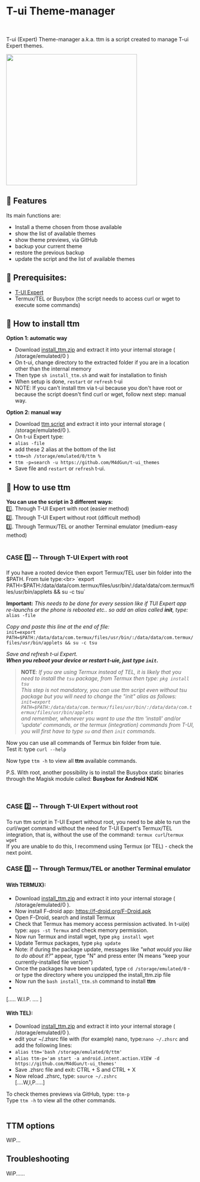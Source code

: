 # T-ui Theme-manager
<br>

T-ui (Expert) Theme-manager a.k.a. ttm is a script created to manage T-ui Expert themes.


<img src="https://github.com/M4dGun/t-ui_themes/blob/main/theme-manager/ttm_example.jpg" data-canonical-src="https://github.com/M4dGun/t-ui_themes/blob/main/theme-manager/ttm_example.jpg" width="350" />
<br>


## 📌 Features

Its main functions are:

* Install a theme chosen from those available
* show the list of available themes
* show theme previews, via GitHub
* backup your current theme
* restore the previous backup
* update the script and the list of available themes

## 📌 Prerequisites:
* [T-UI Expert](https://github.com/v1nc/T-UI-Expert/releases/download/v0.4.4e/de.reckendrees.systems.tui.expert_fdroid_v.0.4.4e.apk)
* Termux/TEL or Busybox (the script needs to access curl or wget to execute some commands)


## 📌 How to install ttm

**Option 1: automatic way**
* Download [install_ttm.zip](https://github.com/M4dGun/t-ui_themes/raw/main/theme-manager/install_ttm1.zip) and extract it into your internal storage ( /storage/emulated/0 )
* On t-ui, change directory to the extracted folder if you are in a location other than the internal memory
* Then type `sh install_ttm.sh` and wait for installation to finish
* When setup is done, `restart` or `refresh` t-ui
* NOTE: If you can't install ttm via t-ui because you don't have root or because the script doesn't find curl or wget, follow next step: manual way.

**Option 2: manual way**
* Download [ttm script](https://github.com/M4dGun/t-ui_themes/raw/main/theme-manager/ttm.zip) and extract it into your internal storage ( /storage/emulated/0 ).
* On t-ui Expert type:
* `alias -file`
* add these 2 alias at the bottom of the list
* `ttm=sh /storage/emulated/0/ttm %`
* `ttm -p=search -u https://github.com/M4dGun/t-ui_themes`
* Save file and `restart` or `refresh` t-ui.


## 📌 How to use ttm

**You can use the script in 3 different ways:<br>**
1️⃣. Through T-UI Expert with root (easier method)<br>
2️⃣. Through T-UI Expert without root (difficult method)<br>
3️⃣. Through Termux/TEL or another Terminal emulator (medium-easy method)<br>
<br>

### CASE 1️⃣ -- Through T-UI Expert with root

If you have a rooted device then export Termux/TEL user bin folder into the $PATH. From tuie type:<br>
`export PATH=$PATH:/data/data/com.termux/files/usr/bin/:/data/data/com.termux/files/usr/bin/applets && su -c tsu`


**Important:** *This needs to be done for every session like if TUI Expert app re-launchs or the phone is rebooted etc.. so add an alias called <b>init</b>, type:*<br>
`alias -file` <br>

*Copy and paste this line at the end of file:*<br>
`init=export PATH=$PATH:/data/data/com.termux/files/usr/bin/:/data/data/com.termux/files/usr/bin/applets && su -c tsu` <br>

*Save and refresh t-ui Expert.*<br>
***When you reboot your device or restart t-uie, just type `init`.*** <br>

>**NOTE**: *If you are using Termux instead of TEL, it is likely that you need to install the `tsu` package, from Termux then type:
`pkg install tsu` <br>
>This step is not mandatory, you can use ttm script even without tsu package but you will need to change the "init" alias as follows:
`init=export PATH=$PATH:/data/data/com.termux/files/usr/bin/:/data/data/com.termux/files/usr/bin/applets` <br> 
>and remember, whenever you want to use the ttm 'install' and/or 'update' commands, or the termux (integration) commands from T-UI, you will first have to type `su` and then `init` commands.*
      
Now you can use all commands of Termux bin folder from tuie. <br>
Test it: type `curl --help`<br>

Now type `ttm -h` to view all <b>ttm</b> available commands.<br>


P.S. With root, another possibility is to install the Busybox static binaries through the Magisk module called: **Busybox for Android NDK**

<br>

### CASE 2️⃣ -- Through T-UI Expert without root



To run ttm script in T-UI Expert without root, you need to be able to run the curl/wget command without the need for T-UI Expert's Termux/TEL integration, that is, without the use of the command: `termux curl`/`termux wget`<br>
If you are unable to do this, I recommend using Termux (or TEL) - check the next point.
<br>

### CASE 3️⃣ -- Through Termux/TEL or another Terminal emulator

#### With TERMUX):<br>
* Download [install_ttm.zip](https://github.com/M4dGun/t-ui_themes/raw/main/theme-manager/install_ttm1.zip) and extract it into your internal storage ( /storage/emulated/0 ).
* Now install F-droid app: https://f-droid.org/F-Droid.apk
* Open F-Droid, search and install Termux
* Check that Termux has memory access permission activated. In t-ui(e) type: `apps -st Termux` and check memory permission.
* Now run Termux and install wget, type `pkg install wget`
* Update Termux packages, type `pkg update` <br>
* Note: if during the package update, messages like *"what would you like to do about it?"* appear, type "N" and press enter (N means "keep your currently-installed file version")
* Once the packages have been updated, type `cd /storage/emulated/0`  - or type the directory where you unzipped the install_ttm.zip file
* Now run the `bash install_ttm.sh` command to install <b>ttm</b>
* 

[..... W.I.P. .... ]

#### With TEL):
* Download [install_ttm.zip](https://github.com/M4dGun/t-ui_themes/raw/main/theme-manager/install_ttm1.zip) and extract it into your internal storage ( /storage/emulated/0 ).
* edit your ~/.zhsrc file with (for example) nano, type:`nano ~/.zhsrc` and add the following lines:<br>
* `alias ttm='bash /storage/emulated/0/ttm'`
* `alias ttm-p='am start -a android.intent.action.VIEW -d https://github.com/M4dGun/t-ui_themes'`
* Save .zhsrc file and exit: CTRL + S and CTRL + X
* Now reload .zhsrc, type: `source ~/.zshrc`<br>
[....W,I,P.....]

To check themes previews via GitHub, type: `ttm-p`<br>
Type `ttm -h` to view all the other commands.<br>
<br>



## TTM options
WIP...



  
  ## Troubleshooting
  
  WiP......
